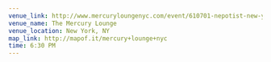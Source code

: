 ```yaml
---
venue_link: http://www.mercuryloungenyc.com/event/610701-nepotist-new-york
venue_name: The Mercury Lounge
venue_location: New York, NY
map_link: http://mapof.it/mercury+lounge+nyc
time: 6:30 PM
---
```


